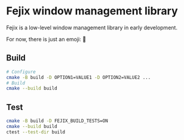 # Fejix window management library

Fejix is a low-level window management library in early development.

For now, there is just an emoji: 🌸

## Build

```sh
# Configure
cmake -B build -D OPTION1=VALUE1 -D OPTION2=VALUE2 ...
# Build
cmake --build build
```

## Test

```sh
cmake -B build -D FEJIX_BUILD_TESTS=ON
cmake --build build
ctest --test-dir build 
```